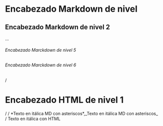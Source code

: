 # Encabezado Markdown de nivel 
## Encabezado Markdown de nivel 2
...
###### Encabezado Marckdown de nivel 5
###### Encabezado Marckdown de nivel 6
/
<h1>Encabezado HTML de nivel 1</h1>  
/
/
*Texto en itálica MD con asteriscos*,_Texto en itálica MD con asteriscos_
/
Texto en itálica con HTML

